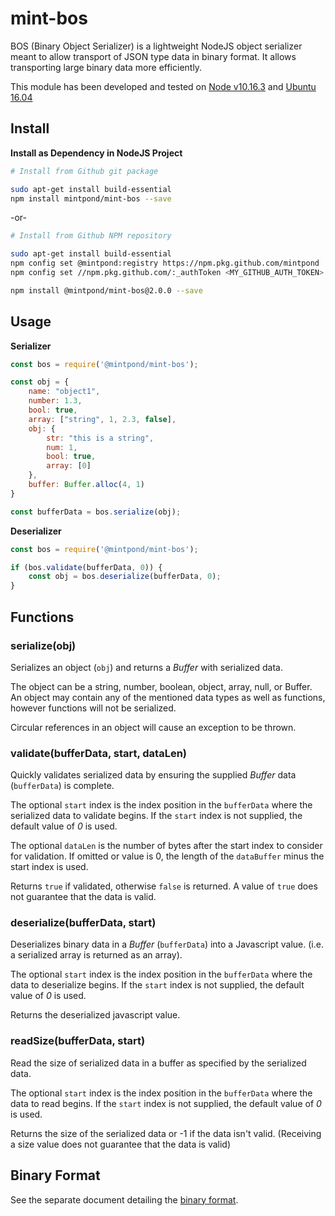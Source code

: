 mint-bos
========

BOS (Binary Object Serializer) is a lightweight NodeJS object serializer meant to allow transport
of JSON type data in binary format. It allows transporting large binary data more efficiently.

This module has been developed and tested on 
[Node v10.16.3](https://nodejs.org/) and 
[Ubuntu 16.04](http://releases.ubuntu.com/16.04/)

## Install ##
__Install as Dependency in NodeJS Project__
```bash
# Install from Github git package

sudo apt-get install build-essential
npm install mintpond/mint-bos --save
```
-or-
```bash
# Install from Github NPM repository

sudo apt-get install build-essential
npm config set @mintpond:registry https://npm.pkg.github.com/mintpond
npm config set //npm.pkg.github.com/:_authToken <MY_GITHUB_AUTH_TOKEN>

npm install @mintpond/mint-bos@2.0.0 --save
```

## Usage ##
__Serializer__
```js
const bos = require('@mintpond/mint-bos');

const obj = {
    name: "object1",
    number: 1.3,
    bool: true,
    array: ["string", 1, 2.3, false],
    obj: {
        str: "this is a string",
        num: 1,
        bool: true,
        array: [0]
    },
    buffer: Buffer.alloc(4, 1)
}

const bufferData = bos.serialize(obj);
```

__Deserializer__
```js
const bos = require('@mintpond/mint-bos');

if (bos.validate(bufferData, 0)) {
    const obj = bos.deserialize(bufferData, 0);
}

```

## Functions ##

### serialize(obj) ###

Serializes an object (`obj`) and returns a _Buffer_ with serialized data.

The object can be a string, number, boolean, object, array, null, or Buffer.
An object may contain any of the mentioned data types as well as functions,
however functions will not be serialized.

Circular references in an object will cause an exception to be thrown.

### validate(bufferData, start, dataLen) ###
Quickly validates serialized data by ensuring the supplied
_Buffer_ data (`bufferData`) is complete.

The optional `start` index is the index position in the `bufferData`
where the serialized data to validate begins. If the `start` index is
not supplied, the default value of _0_ is used.

The optional `dataLen` is the number of bytes after the start index to
consider for validation. If omitted or value is 0, the length of the
`dataBuffer` minus the start index is used.

Returns `true` if validated, otherwise `false` is returned.
A value of `true` does not guarantee that the data is valid.

### deserialize(bufferData, start) ###
Deserializes binary data in a _Buffer_ (`bufferData`) into a Javascript
value. (i.e. a serialized array is returned as an array).

The optional `start` index is the index position in the `bufferData` where
the data to deserialize begins. If the `start` index is not supplied, the
default value of _0_ is used.

Returns the deserialized javascript value.

### readSize(bufferData, start) ###
Read the size of serialized data in a buffer as specified by the
serialized data.

The optional `start` index is the index position in the `bufferData` where
the data to read begins. If the `start` index is not supplied, the
default value of _0_ is used.

Returns the size of the serialized data or -1 if the data isn't valid.
(Receiving a size value does not guarantee that the data is valid)

## Binary Format ##
See the separate document detailing the [binary format](FORMAT.md).